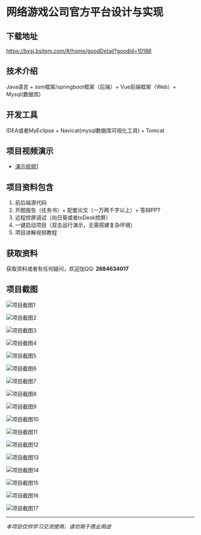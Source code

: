 # 网络游戏公司官方平台设计与实现

## 下载地址
https://bysj.bsitem.com/#/home/goodDetail?goodId=10186

## 技术介绍
Java语言 + ssm框架/springboot框架（后端）+ Vue前端框架（Web）+ Mysql(数据库)

## 开发工具
IDEA或者MyEclipse + Navicat(mysql数据库可视化工具) + Tomcat

## 项目视频演示
- [演示视频1](https://graduation-images.oss-cn-beijing.aliyuncs.com/videos/828%E5%A5%97ssm%E5%BD%95%E5%83%8F/10186_ssm029%E7%BD%91%E7%BB%9C%E6%B8%B8%E6%88%8F%E5%85%AC%E5%8F%B8%E5%AE%98%E6%96%B9%E5%B9%B3%E5%8F%B0%E8%AE%BE%E8%AE%A1%E4%B8%8E%E5%AE%9E%E7%8E%B0%E5%BD%95%E5%83%8F.mp4)

## 项目资料包含
1. 前后端源代码
2. 开题报告（任务书）+ 配套论文（一万两千字以上）+ 答辩PPT
3. 远程控屏调试（向日葵或者toDesk控屏）
4. 一键启动项目（双击运行演示，无需搭建复杂环境）
5. 项目讲解视频教程

## 获取资料
获取资料或者有任何疑问，欢迎加QQ: **2684634017**

## 项目截图
![项目截图1](https://graduation-images.oss-cn-beijing.aliyuncs.com/图片/10186/毕设论坛项目主图.jpg)

![项目截图2](https://graduation-images.oss-cn-beijing.aliyuncs.com/图片/10186/1.png)

![项目截图3](https://graduation-images.oss-cn-beijing.aliyuncs.com/图片/10186/2.png)

![项目截图4](https://graduation-images.oss-cn-beijing.aliyuncs.com/图片/10186/3.png)

![项目截图5](https://graduation-images.oss-cn-beijing.aliyuncs.com/图片/10186/4.png)

![项目截图6](https://graduation-images.oss-cn-beijing.aliyuncs.com/图片/10186/5.png)

![项目截图7](https://graduation-images.oss-cn-beijing.aliyuncs.com/图片/10186/6.png)

![项目截图8](https://graduation-images.oss-cn-beijing.aliyuncs.com/图片/10186/7.png)

![项目截图9](https://graduation-images.oss-cn-beijing.aliyuncs.com/图片/10186/8.png)

![项目截图10](https://graduation-images.oss-cn-beijing.aliyuncs.com/图片/10186/9.png)

![项目截图11](https://graduation-images.oss-cn-beijing.aliyuncs.com/图片/10186/10.png)

![项目截图12](https://graduation-images.oss-cn-beijing.aliyuncs.com/图片/10186/11.png)

![项目截图13](https://graduation-images.oss-cn-beijing.aliyuncs.com/图片/10186/12.png)

![项目截图14](https://graduation-images.oss-cn-beijing.aliyuncs.com/图片/10186/13.png)

![项目截图15](https://graduation-images.oss-cn-beijing.aliyuncs.com/图片/10186/14.png)

![项目截图16](https://graduation-images.oss-cn-beijing.aliyuncs.com/图片/10186/15.png)

![项目截图17](https://graduation-images.oss-cn-beijing.aliyuncs.com/图片/10186/16.png)

---
*本项目仅供学习交流使用，请勿用于商业用途*
